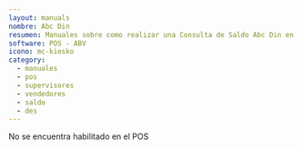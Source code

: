 ```yaml
---
layout: manuals
nombre: Abc Din
resumen: Manuales sobre como realizar una Consulta de Saldo Abc Din en el equipo POS.
software: POS - ABV
icono: mc-kiosko
category:
  - manuales
  - pos
  - supervisores
  - vendedores
  - saldo
  - des
---
```

No se encuentra habilitado en el POS